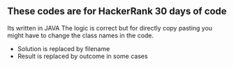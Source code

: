 ## These codes are for HackerRank 30 days of code 
Its written in JAVA
The logic is correct but for directly copy pasting you might have to change the class names in the code.
* Solution is replaced by filename
* Result is replaced by outcome in some cases